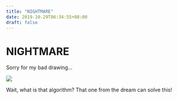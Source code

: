 ```yaml
---
title: "NIGHTMARE"
date: 2019-10-29T06:34:55+08:00
draft: false
---
```


# NIGHTMARE
Sorry for my bad drawing...

![](http://cdn.nemoworks.info/ycao.cc/images/NIGHTMARE.jpg)

Wait, what is that algorithm? That one from the dream can solve this!

